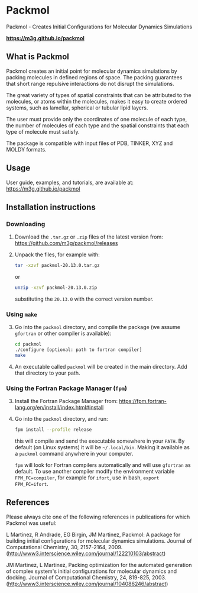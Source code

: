 # Packmol

Packmol - Creates Initial Configurations for Molecular Dynamics Simulations

**https://m3g.github.io/packmol**

## What is Packmol

Packmol creates an initial point for molecular dynamics simulations by packing molecules in defined regions of space. The packing guarantees that short range repulsive interactions do not disrupt the simulations.

The great variety of types of spatial constraints that can be attributed to the molecules, or atoms within the molecules, makes it easy to create ordered systems, such as lamellar, spherical or tubular lipid layers.

The user must provide only the coordinates of one molecule of each type, the number of molecules of each type and the spatial constraints that each type of molecule must satisfy.

The package is compatible with input files of PDB, TINKER, XYZ and MOLDY formats.

## Usage

User guide, examples, and tutorials, are available at: https://m3g.github.io/packmol

## Installation instructions

### Downloading

1. Download the `.tar.gz` or `.zip` files of the latest version from: https://github.com/m3g/packmol/releases

2. Unpack the files, for example with: 
   ```bash
   tar -xzvf packmol-20.13.0.tar.gz
   ```
   or
   ```bash
   unzip -xzvf packmol-20.13.0.zip
   ```
   substituting the `20.13.0` with the correct version number.

### Using `make`

3. Go into the `packmol` directory, and compile the package (we assume `gfortran` or other compiler is available):
    ```bash
    cd packmol
    ./configure [optional: path to fortran compiler]
    make
    ```

4. An executable called `packmol` will be created in the main directory. Add that directory to your path.

### Using the Fortran Package Manager (`fpm`)

3. Install the Fortran Package Manager from: https://fpm.fortran-lang.org/en/install/index.html#install

4. Go into the `packmol` directory, and run:
   ```bash
   fpm install --profile release
   ```
   this will compile and send the executable somewhere in your `PATH`.
   By default (on Linux systems) it will be `~/.local/bin`. Making it available
   as a `packmol` command anywhere in your computer.

   `fpm` will look for Fortran compilers automatically and will use `gfortran`
   as default. To use another compiler modify the environment variable
   `FPM_FC=compiler`, for example for `ifort`, use in bash, `export FPM_FC=ifort`.

## References

Please always cite one of the following references in publications for which Packmol was useful:

L Martinez, R Andrade, EG Birgin, JM Martinez, Packmol: A package for building initial configurations for molecular dynamics simulations. Journal of Computational Chemistry, 30, 2157-2164, 2009. (http://www3.interscience.wiley.com/journal/122210103/abstract)

JM Martinez, L Martinez, Packing optimization for the automated generation of complex system's initial configurations for molecular dynamics and docking. Journal of Computational Chemistry, 24, 819-825, 2003.
(http://www3.interscience.wiley.com/journal/104086246/abstract)



